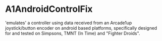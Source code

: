 # A1AndroidControlFix
'emulates' a controller using data received from an Arcade1up joystick/button encoder on android based platforms, specifically designed for and tested on Simpsons, TMNT (In Time) and "Fighter Droids".
